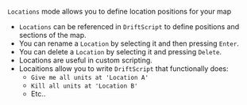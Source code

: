 `Locations` mode allows you to define location positions for your map

- `Locations` can be referenced in `DriftScript` to define positions and sections of the map.
- You can rename a `Location` by selecting it and then pressing `Enter`.
- You can delete a `Location` by selecting it and pressing `Delete`.
- Locations are useful in custom scripting.
- Locaitions allow you to write `DriftScript` that functionally does:
    - `Give me all units at 'Location A'`
    - `Kill all units at 'Location B'`
    - Etc..